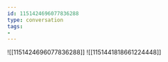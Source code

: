 ```yaml
---
id: 1151424696077836288
type: conversation
tags:
- 
---
```

![[1151424696077836288]]
![[1151441818661224448]]

